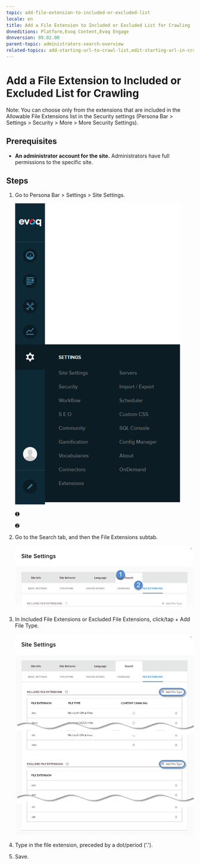 ```yaml
---
topic: add-file-extension-to-included-or-excluded-list
locale: en
title: Add a File Extension to Included or Excluded List for Crawling
dnneditions: Platform,Evoq Content,Evoq Engage
dnnversion: 09.02.00
parent-topic: administrators-search-overview
related-topics: add-starting-url-to-crawl-list,edit-starting-url-in-crawl-list,delete-starting-url-from-crawl-list,add-directory-to-included-list,delete-directory-from-included-list,add-directory-to-excluded-list,delete-directory-from-excluded-list,delete-file-extension-from-included-or-excluded-list
---
```


# Add a File Extension to Included or Excluded List for Crawling

Note: You can choose only from the extensions that are included in the Allowable File Extensions list in the Security settings (Persona Bar \> Settings \> Security \> More \> More Security Settings).

## Prerequisites

*   **An administrator account for the site.** Administrators have full permissions to the specific site.

## Steps

1.  Go to Persona Bar \> Settings \> Site Settings.
    
    ![Persona Bar > Settings > Site Settings](/images/scr-pbar-host-Settings-E91.png)
    
    ➊
    
    ➋
    
2.  Go to the Search tab, and then the File Extensions subtab.
    
    ![Search > File Extensions](/images/scr-pbtabs-all-Settings-SiteSettings-Search-FileExtensions-E90.png)
    
3.  In Included File Extensions or Excluded File Extensions, click/tap \+ Add File Type.
    
      
    
    ![](/images/scr-SiteSettings-Search-FileExtensions-add-E90.png)
    
      
    
4.  Type in the file extension, preceded by a dot/period ('.').
5.  Save.